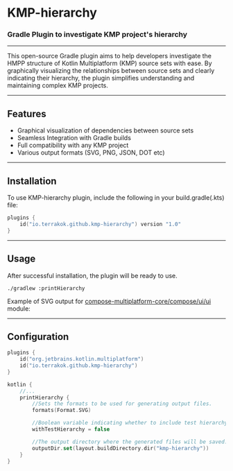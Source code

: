 # KMP-hierarchy
### Gradle Plugin to investigate KMP project's hierarchy

--------------
This open-source Gradle plugin aims to help developers investigate 
the HMPP structure of Kotlin Multiplatform (KMP) source sets with ease.
By graphically visualizing the relationships between source sets and clearly indicating their hierarchy, 
the plugin simplifies understanding and maintaining complex KMP projects.

--------------
## Features
- Graphical visualization of dependencies between source sets
- Seamless Integration with Gradle builds
- Full compatibility with any KMP project
- Various output formats (SVG, PNG, JSON, DOT etc)

--------------
## Installation
To use KMP-hierarchy plugin, include the following in your build.gradle(.kts) file:
```kotlin
plugins {
    id("io.terrakok.github.kmp-hierarchy") version "1.0"
}
```

--------------
## Usage
After successful installation, the plugin will be ready to use.
```text
./gradlew :printHierarchy
```
Example of SVG output for [compose-multiplatform-core/compose/ui/ui](https://github.com/JetBrains/compose-multiplatform-core/tree/jb-main/compose/ui/ui) module:
![]()

--------------
## Configuration

```kotlin
plugins {
    id("org.jetbrains.kotlin.multiplatform")
    id("io.terrakok.github.kmp-hierarchy")
}

kotlin {
    //...
    printHierarchy {
        //Sets the formats to be used for generating output files.
        formats(Format.SVG)

        //Boolean variable indicating whether to include test hierarchy in the generated output.
        withTestHierarchy = false

        //The output directory where the generated files will be saved.
        outputDir.set(layout.buildDirectory.dir("kmp-hierarchy"))
    }
}
```
